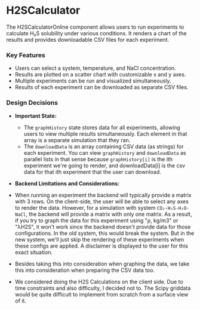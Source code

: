 
# H2SCalculator
The H2SCalculatorOnline component allows users to run experiments to calculate H₂S solubility under various conditions. It renders a chart of the results and provides downloadable CSV files for each experiment.

### Key Features
- Users can select a system, temperature, and NaCl concentration.
- Results are plotted on a scatter chart with customizable x and y axes.
- Multiple experiments can be run and visualized simultaneously.
- Results of each experiment can be downloaded as separate CSV files.

### Design Decisions
- **Important State:** 
  - The `graphHistory` state stores data for all experiments, allowing users to view multiple results simultaneously. Each element in that array is a separate simulation that they ran.
  - The `downloadData` is an array containing CSV data (as strings) for each experiment. You can view `graphHistory` and `downloadData` as parallel lists in that sense because `graphHistory[i]` is the ith experiment we're going to render, and downloadData[i] is the csv data for that ith experiment that the user can download.


- **Backend Limitations and Considerations:**
 - When running an experiment the backend will typically provide a matrix with 3 rows. On the client-side, the user will be able to select any axes to render the data. However, for a simulation with system `CO₂-H₂S-H₂O-NaCl`, the backend will provide a matrix with only one matrix. As a result, if you try to graph the data for this experiment using  "ρ, kg/m3" or "λH2S", it won't work since the backend doesn't provide data for those configurations. In the old system, this would break the system. But in the new system, we'll just skip the rendering of these experiments when these configs are applied. A disclaimer is displayed to the user for this exact situation.
 - Besides taking this into consideration when graphing the data, we take this into consideration when preparing the CSV data too.


- We considered doing the H2S Calculations on the client side. Due to time constraints and also difficulty, I decided not to. The Scipy griddata would be quite difficult to implement from scratch from a surface view of it.

